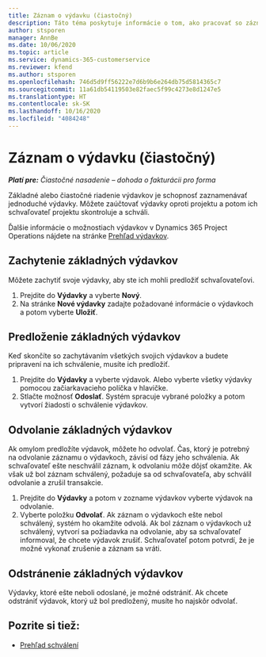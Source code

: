 ```yaml
---
title: Záznam o výdavku (čiastočný)
description: Táto téma poskytuje informácie o tom, ako pracovať so záznamom o výdavku pri čiastočnom nasadení.
author: stsporen
manager: AnnBe
ms.date: 10/06/2020
ms.topic: article
ms.service: dynamics-365-customerservice
ms.reviewer: kfend
ms.author: stsporen
ms.openlocfilehash: 746d5d9ff56222e7d6b9b6e264db75d5814365c7
ms.sourcegitcommit: 11a61db54119503e82faec5f99c4273e8d1247e5
ms.translationtype: HT
ms.contentlocale: sk-SK
ms.lasthandoff: 10/16/2020
ms.locfileid: "4084248"
---
```

# <a name="expense-entry-lite"></a>Záznam o výdavku (čiastočný)

_**Platí pre:** Čiastočné nasadenie – dohoda o fakturácii pro forma_

Základné alebo čiastočné riadenie výdavkov je schopnosť zaznamenávať jednoduché výdavky. Môžete zaúčtovať výdavky oproti projektu a potom ich schvaľovateľ projektu skontroluje a schváli.

Ďalšie informácie o možnostiach výdavkov v Dynamics 365 Project Operations nájdete na stránke [Prehľad výdavkov](expense-overview.md).

## <a name="capture-a-basic-expense"></a>Zachytenie základných výdavkov

Môžete zachytiť svoje výdavky, aby ste ich mohli predložiť schvaľovateľovi.

1. Prejdite do **Výdavky** a vyberte **Nový**.
2. Na stránke **Nové výdavky** zadajte požadované informácie o výdavkoch a potom vyberte **Uložiť**.

## <a name="submit-a-basic-expense"></a>Predloženie základných výdavkov

Keď skončíte so zachytávaním všetkých svojich výdavkov a budete pripravení na ich schválenie, musíte ich predložiť.

1. Prejdite do **Výdavky** a vyberte výdavok. Alebo vyberte všetky výdavky pomocou začiarkavacieho políčka v hlavičke.
2. Stlačte možnosť **Odoslať**. Systém spracuje vybrané položky a potom vytvorí žiadosti o schválenie výdavkov.

## <a name="recall-a-basic-expense"></a>Odvolanie základných výdavkov

Ak omylom predložíte výdavok, môžete ho odvolať. Čas, ktorý je potrebný na odvolanie záznamu o výdavkoch, závisí od fázy jeho schválenia.  Ak schvaľovateľ ešte neschválil záznam, k odvolaniu môže dôjsť okamžite. Ak však už bol záznam schválený, požaduje sa od schvaľovateľa, aby schválil odvolanie a zrušil transakcie.

1. Prejdite do **Výdavky** a potom v zozname výdavkov vyberte výdavok na odvolanie.
2. Vyberte položku **Odvolať**. Ak záznam o výdavkoch ešte nebol schválený, systém ho okamžite odvolá. Ak bol záznam o výdavkoch už schválený, vytvorí sa požiadavka na odvolanie, aby sa schvaľovateľ informoval, že chcete výdavok zrušiť. Schvaľovateľ potom potvrdí, že je možné vykonať zrušenie a záznam sa vráti.

## <a name="delete-a-basic-expense"></a>Odstránenie základných výdavkov

Výdavky, ktoré ešte neboli odoslané, je možné odstrániť. Ak chcete odstrániť výdavok, ktorý už bol predložený, musíte ho najskôr odvolať.

## <a name="see-also"></a>Pozrite si tiež:

- [Prehľad schválení](../approvals/approvals-overview.md)
